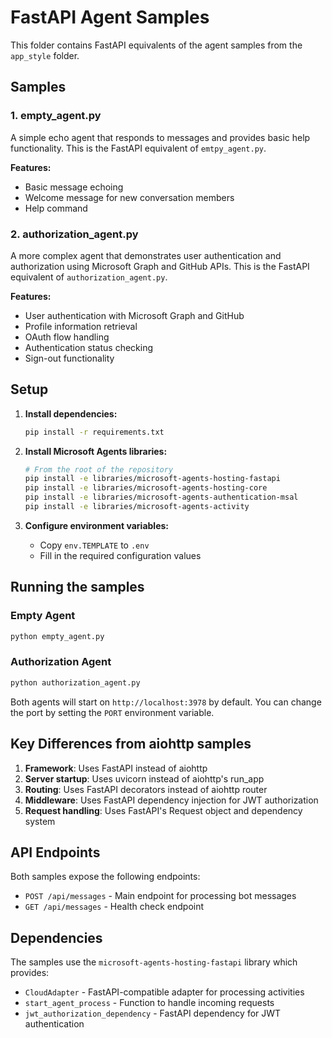 # FastAPI Agent Samples

This folder contains FastAPI equivalents of the agent samples from the `app_style` folder.

## Samples

### 1. empty_agent.py
A simple echo agent that responds to messages and provides basic help functionality. This is the FastAPI equivalent of `emtpy_agent.py`.

**Features:**
- Basic message echoing
- Welcome message for new conversation members
- Help command

### 2. authorization_agent.py
A more complex agent that demonstrates user authentication and authorization using Microsoft Graph and GitHub APIs. This is the FastAPI equivalent of `authorization_agent.py`.

**Features:**
- User authentication with Microsoft Graph and GitHub
- Profile information retrieval
- OAuth flow handling
- Authentication status checking
- Sign-out functionality

## Setup

1. **Install dependencies:**
   ```bash
   pip install -r requirements.txt
   ```

2. **Install Microsoft Agents libraries:**
   ```bash
   # From the root of the repository
   pip install -e libraries/microsoft-agents-hosting-fastapi
   pip install -e libraries/microsoft-agents-hosting-core
   pip install -e libraries/microsoft-agents-authentication-msal
   pip install -e libraries/microsoft-agents-activity
   ```

3. **Configure environment variables:**
   - Copy `env.TEMPLATE` to `.env`
   - Fill in the required configuration values

## Running the samples

### Empty Agent
```bash
python empty_agent.py
```

### Authorization Agent
```bash
python authorization_agent.py
```

Both agents will start on `http://localhost:3978` by default. You can change the port by setting the `PORT` environment variable.

## Key Differences from aiohttp samples

1. **Framework**: Uses FastAPI instead of aiohttp
2. **Server startup**: Uses uvicorn instead of aiohttp's run_app
3. **Routing**: Uses FastAPI decorators instead of aiohttp router
4. **Middleware**: Uses FastAPI dependency injection for JWT authorization
5. **Request handling**: Uses FastAPI's Request object and dependency system

## API Endpoints

Both samples expose the following endpoints:

- `POST /api/messages` - Main endpoint for processing bot messages
- `GET /api/messages` - Health check endpoint

## Dependencies

The samples use the `microsoft-agents-hosting-fastapi` library which provides:
- `CloudAdapter` - FastAPI-compatible adapter for processing activities
- `start_agent_process` - Function to handle incoming requests
- `jwt_authorization_dependency` - FastAPI dependency for JWT authentication
